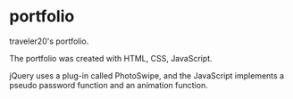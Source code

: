 # portfolio

traveler20's portfolio.

The portfolio was created with HTML, CSS, JavaScript.

jQuery uses a plug-in called PhotoSwipe, and the JavaScript implements a pseudo password function and an animation function.
